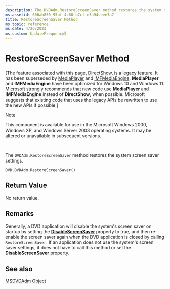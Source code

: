 ```yaml
---
description: The DVDAdm.RestoreScreenSaver method restores the system screen saver settings.
ms.assetid: 606ab850-95bf-4c60-b7cf-e3a94ceee7a7
title: RestoreScreenSaver Method
ms.topic: reference
ms.date: 4/26/2023
ms.custom: UpdateFrequency5
---
```


# RestoreScreenSaver Method

\[The feature associated with this page, [DirectShow](/windows/win32/directshow/directshow), is a legacy feature. It has been superseded by [MediaPlayer](/uwp/api/Windows.Media.Playback.MediaPlayer) and [IMFMediaEngine](/windows/win32/api/mfmediaengine/nn-mfmediaengine-imfmediaengine). **MediaPlayer** and **IMFMediaEngine** have been optimized for Windows 10 and Windows 11. Microsoft strongly recommends that new code use **MediaPlayer** and **IMFMediaEngine** instead of **DirectShow**, when possible. Microsoft suggests that existing code that uses the legacy APIs be rewritten to use the new APIs if possible.\]

> [!Note]  
> This component is available for use in the Microsoft Windows 2000, Windows XP, and Windows Server 2003 operating systems. It may be altered or unavailable in subsequent versions.

 

The `DVDAdm.RestoreScreenSaver` method restores the system screen saver settings.

``` syntax
DVD.DVDAdm.RestoreScreenSaver()
```

## Return Value

No return value.

## Remarks

Generally, a DVD application will disable the system's screen saver on startup by setting the [**DisableScreenSaver**](disablescreensaver-property.md) property to true, and then re-enable the screen saver again when the DVD application is closed by calling `RestoreScreenSaver`. If an application does not use the system's screen saver settings, it does not have to call this method or set the **DisableScreenSaver** property.

## See also

<dl> <dt>

[MSDVDAdm Object](msdvdadm-object.md)
</dt> </dl>

 

 



